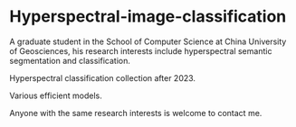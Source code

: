 # Hyperspectral-image-classification
A graduate student in the School of Computer Science at China University of Geosciences, his research interests include hyperspectral semantic segmentation and classification.

Hyperspectral classification collection after 2023.

Various efficient models.

Anyone with the same research interests is welcome to contact me.

